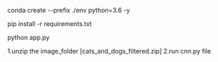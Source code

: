 <!-- #Basic CNN web application for binary classification. -->





<!-- #create environment -->
conda create --prefix ./env python=3.6 -y


<!-- #install requirements file -->
pip install -r requirements.txt


<!-- #run app file -->
python app.py



<!-- #for training the cnn model in local -->
1.unzip the image_folder [cats_and_dogs_filtered.zip]
2.run cnn.py file
